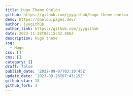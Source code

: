 ```yaml
---
title: Hugo Theme Onelou
github: https://github.com/jyygithub/hugo-theme-onelou
demo: https://onelou.pages.dev/
author: jyygithub
author_link: https://github.com/jyygithub
date: 2023-11-28T08:15:32.486Z
description: hugo theme
ssg:
  - Hugo
css: []
cms: []
category: []
draft: false
publish_date: '2022-09-07T03:10:45Z'
update_date: '2023-09-26T07:43:15Z'
github_star: 18
github_fork: 3
---
```

